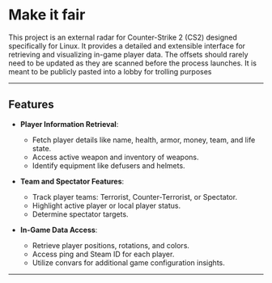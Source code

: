 # Make it fair

This project is an external radar for Counter-Strike 2 (CS2) designed specifically for Linux. It provides a detailed and extensible interface for retrieving and visualizing in-game player data. The offsets should rarely need to be updated as they are scanned before the process launches. It is meant to be publicly pasted into a lobby for trolling purposes

---

## Features

- **Player Information Retrieval**:
  - Fetch player details like name, health, armor, money, team, and life state.
  - Access active weapon and inventory of weapons.
  - Identify equipment like defusers and helmets.

- **Team and Spectator Features**:
  - Track player teams: Terrorist, Counter-Terrorist, or Spectator.
  - Highlight active player or local player status.
  - Determine spectator targets.

- **In-Game Data Access**:
  - Retrieve player positions, rotations, and colors.
  - Access ping and Steam ID for each player.
  - Utilize convars for additional game configuration insights.

---

